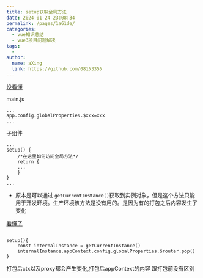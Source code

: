 ```yaml
---
title: setup获取全局方法
date: 2024-01-24 23:08:34
permalink: /pages/1a61de/
categories:
  - vue知识总结
  - vue3项目问题解决
tags:
  - 
author: 
  name: aXing
  link: https://github.com/08163356
---
```




[没看懂](https://blog.csdn.net/qq_44146522/article/details/117469190?spm=1001.2101.3001.6650.3&utm_medium=distribute.pc_relevant.none-task-blog-2%7Edefault%7ECTRLIST%7Edefault-3-117469190-blog-123719464.pc_relevant_multi_platform_whitelistv2_ad_hc&depth_1-utm_source=distribute.pc_relevant.none-task-blog-2%7Edefault%7ECTRLIST%7Edefault-3-117469190-blog-123719464.pc_relevant_multi_platform_whitelistv2_ad_hc&utm_relevant_index=6)

main.js

```node-repl
...
app.config.globalProperties.$xxx=xxx
...
```

子组件

```lasso
...
setup() {
    /*在这里如何访问全局方法*/
    return {
    ...
    }
}
...
```

- 原本是可以通过 `getCurrentInstance()`获取到实例对象，但是这个方法只能用于开发环境。生产环境该方法是没有用的。是因为有的打包之后内容发生了变化

[看懂了](https://codeantenna.com/a/dcMbcaalKq)

```

setup(){
    const internalInstance = getCurrentInstance()
    internalInstance.appContext.config.globalProperties.$router.pop()
}

```

打包后ctx以及proxy都会产生变化,打包后appContext的内容 跟打包前没有区别